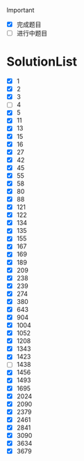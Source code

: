 >[!IMPORTANT]
>- [x] 完成题目
>- [ ] 进行中题目

# SolutionList
- [x] 1
- [x] 2
- [x] 3
- [ ] 4
- [x] 5
- [x] 11
- [x] 13
- [x] 15
- [x] 16
- [x] 27
- [x] 42
- [x] 45
- [x] 55
- [x] 58
- [x] 80
- [x] 88
- [x] 121
- [x] 122
- [x] 134
- [x] 135
- [x] 155
- [x] 167
- [x] 169
- [x] 189
- [x] 209
- [x] 238
- [x] 239
- [x] 274
- [x] 380
- [x] 643
- [x] 904
- [x] 1004
- [x] 1052
- [x] 1208
- [x] 1343
- [x] 1423
- [ ] 1438
- [x] 1456
- [x] 1493
- [x] 1695
- [x] 2024
- [x] 2090
- [x] 2379
- [x] 2461
- [x] 2841
- [x] 3090
- [x] 3634
- [x] 3679